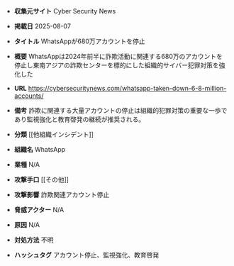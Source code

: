 - **収集元サイト**
Cyber Security News

- **掲載日**
2025-08-07

- **タイトル**
WhatsAppが680万アカウントを停止

- **概要**
WhatsAppは2024年前半に詐欺活動に関連する680万のアカウントを停止し東南アジアの詐欺センターを標的にした組織的サイバー犯罪対策を強化した

- **URL**
https://cybersecuritynews.com/whatsapp-taken-down-6-8-million-accounts/

- **備考**
詐欺に関連する大量アカウントの停止は組織的犯罪対策の重要な一歩であり監視強化と教育啓発の継続が推奨される。

- **分類**
[[他組織インシデント]]

- **組織名**
WhatsApp

- **業種**
N/A

- **攻撃手口**
[[その他]]

- **攻撃影響**
詐欺関連アカウント停止

- **脅威アクター**
N/A

- **原因**
N/A

- **対処方法**
不明

- **ハッシュタグ**
アカウント停止、監視強化、教育啓発
